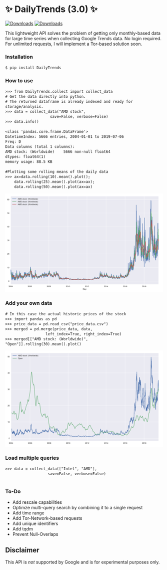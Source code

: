 #  ✨ DailyTrends (3.0) ✨
[![Downloads](https://pepy.tech/badge/dailytrends/week)](https://pepy.tech/project/dailytrends/week)
[![Downloads](https://pepy.tech/badge/dailytrends/month)](https://pepy.tech/project/dailytrends/month)

This lightweight API solves the problem of getting only monthly-based data for large time series when collecting Google Trends data. No login required. For unlimited requests, I will implement a Tor-based solution soon.

### Installation

```bash
$ pip install DailyTrends
```




### How to use

```ipython
>>> from DailyTrends.collect import collect_data
# Get the data directly into python.
# The returned dataframe is already indexed and ready for storage/analysis.
>>> data = collect_data("AMD stock",
                    save=False, verbose=False)                   
>>> data.info()

<class 'pandas.core.frame.DataFrame'>
DatetimeIndex: 5666 entries, 2004-01-01 to 2019-07-06
Freq: D
Data columns (total 1 columns):
AMD stock: (Worldwide)    5666 non-null float64
dtypes: float64(1)
memory usage: 88.5 KB

#Plotting some rolling means of the daily data
>>> ax=data.rolling(10).mean().plot();
    data.rolling(25).mean().plot(ax=ax);
    data.rolling(50).mean().plot(ax=ax)
```

![image.png](1.png)

### Add your own data
```ipython
# In this case the actual historic prices of the stock
>>> import pandas as pd
>>> price_data = pd.read_csv("price_data.csv")
>>> merged = pd.merge(price_data, data,
                  left_index=True, right_index=True)
>>> merged[["AMD stock: (Worldwide)", "Open"]].rolling(30).mean().plot()
```
![image.png](2.png)

### Load multiple queries

```ipython
>>> data = collect_data(["Intel", "AMD"],
                   save=False, verbose=False)      
                
```




### To-Do

- Add rescale capabilities
- Optimze multi-query search by combining it to a single request
- Add time range
- Add Tor-Network-based requests
- Add unique identifiers
- Add tqdm
- Prevent Null-Overlaps






## **Disclaimer**

This API is *not* supported by Google and is for experimental purposes only.



